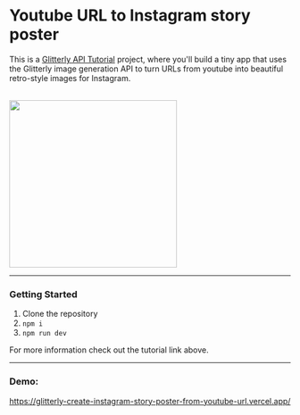 # Youtube URL to Instagram story poster

This is a [Glitterly API Tutorial](https://glitterly.app/blog/youtube-url-to-instagram-story-poster) project, where you'll build a tiny app that uses the Glitterly image generation API to turn URLs from youtube into beautiful retro-style images for Instagram.

<br>
<img src="https://res.cloudinary.com/careersifus-com/image/upload/v1619055000/page_assets/retro_instagram_story_w3bexo.jpg" width="300">
<br>

---

### Getting Started

1. Clone the repository
2. `npm i`
3. `npm run dev`

For more information check out the tutorial link above.

---

### Demo:

https://glitterly-create-instagram-story-poster-from-youtube-url.vercel.app/
